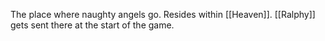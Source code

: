 The place where naughty angels go. Resides within [[Heaven]]. [[Ralphy]] gets sent there at the start of the game.